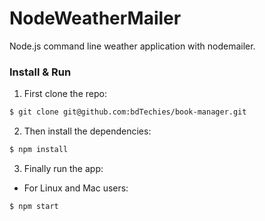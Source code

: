 # NodeWeatherMailer
Node.js command line weather application with nodemailer.
### Install & Run

1.  First clone the repo:

```bash
$ git clone git@github.com:bdTechies/book-manager.git
```

2.  Then install the dependencies:

```bash
$ npm install
```

3.  Finally run the app:

- For Linux and Mac users:

```bash
$ npm start
```
